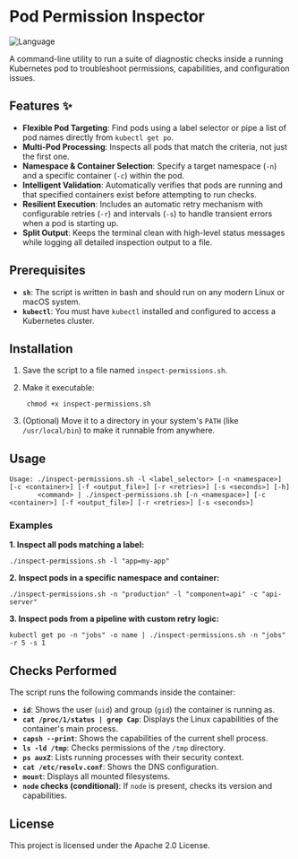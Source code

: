 # Pod Permission Inspector

![Language](https://img.shields.io/badge/language-Shell%20Script-green.svg)

A command-line utility to run a suite of diagnostic checks inside a running Kubernetes pod to troubleshoot permissions, capabilities, and configuration issues.

## Features ✨

- **Flexible Pod Targeting**: Find pods using a label selector or pipe a list of pod names directly from `kubectl get po`.
- **Multi-Pod Processing**: Inspects all pods that match the criteria, not just the first one.
- **Namespace & Container Selection**: Specify a target namespace (`-n`) and a specific container (`-c`) within the pod.
- **Intelligent Validation**: Automatically verifies that pods are running and that specified containers exist before attempting to run checks.
- **Resilient Execution**: Includes an automatic retry mechanism with configurable retries (`-r`) and intervals (`-s`) to handle transient errors when a pod is starting up.
- **Split Output**: Keeps the terminal clean with high-level status messages while logging all detailed inspection output to a file.

## Prerequisites

- **`sh`**: The script is written in bash and should run on any modern Linux or macOS system.
- **`kubectl`**: You must have `kubectl` installed and configured to access a Kubernetes cluster.

## Installation

1. Save the script to a file named `inspect-permissions.sh`.
2. Make it executable:

        chmod +x inspect-permissions.sh

3. (Optional) Move it to a directory in your system's `PATH` (like `/usr/local/bin`) to make it runnable from anywhere.

## Usage

    Usage: ./inspect-permissions.sh -l <label_selector> [-n <namespace>] [-c <container>] [-f <output_file>] [-r <retries>] [-s <seconds>] [-h]
           <command> | ./inspect-permissions.sh [-n <namespace>] [-c <container>] [-f <output_file>] [-r <retries>] [-s <seconds>]

### Examples

**1. Inspect all pods matching a label:**

    ./inspect-permissions.sh -l "app=my-app"

**2. Inspect pods in a specific namespace and container:**

    ./inspect-permissions.sh -n "production" -l "component=api" -c "api-server"

**3. Inspect pods from a pipeline with custom retry logic:**

    kubectl get po -n "jobs" -o name | ./inspect-permissions.sh -n "jobs" -r 5 -s 1

## Checks Performed

The script runs the following commands inside the container:

- **`id`**: Shows the user (`uid`) and group (`gid`) the container is running as.
- **`cat /proc/1/status | grep Cap`**: Displays the Linux capabilities of the container's main process.
- **`capsh --print`**: Shows the capabilities of the current shell process.
- **`ls -ld /tmp`**: Checks permissions of the `/tmp` directory.
- **`ps auxZ`**: Lists running processes with their security context.
- **`cat /etc/resolv.conf`**: Shows the DNS configuration.
- **`mount`**: Displays all mounted filesystems.
- **`node` checks (conditional)**: If `node` is present, checks its version and capabilities.

## License

This project is licensed under the Apache 2.0 License.
